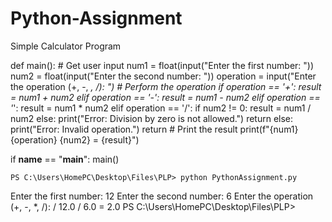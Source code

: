 # Python-Assignment
Simple Calculator Program

def main():
    # Get user input
    num1 = float(input("Enter the first number: "))
    num2 = float(input("Enter the second number: "))
    operation = input("Enter the operation (+, -, *, /): ")
    # Perform the operation
    if operation == '+':
        result = num1 + num2
    elif operation == '-':
        result = num1 - num2
    elif operation == '*':
        result = num1 * num2
    elif operation == '/':
        if num2 != 0:
            result = num1 / num2
        else:
            print("Error: Division by zero is not allowed.")
            return
    else:
        print("Error: Invalid operation.")
        return
    # Print the result
    print(f"{num1} {operation} {num2} = {result}")

if __name__ == "__main__":
    main()

    PS C:\Users\HomePC\Desktop\Files\PLP> python PythonAssignment.py
Enter the first number: 12
Enter the second number: 6
Enter the operation (+, -, *, /): /
12.0 / 6.0 = 2.0
PS C:\Users\HomePC\Desktop\Files\PLP> 
